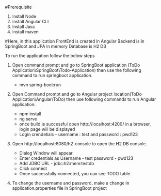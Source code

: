 #Prerequisite
1. Install Node
2. Install Angular CLI 
3. Install Java
4. Install maven


#Here, in this application 
FrontEnd is created in Angular 
Backend is in SpringBoot and JPA
In memory Database is H2 DB

To run the application follow the below steps
1. Open command prompt and go to SpringBoot application (ToDo Application\SpringBoot\Todo-Application) then use the following command to run springboot application.
      - mvn spring-boot:run
      
2. Open Command prompt and go to Angular project location(ToDo Application\Angular\ToDo) then use following commands to run Angular application.
    - npm install 
    - ng serve 
    - once build is successful open http://localhost:4200/ in a browser, login page will be displayed
    - Login crendetials - username : test and password : pwd123
    
3. Open http://localhost:8080/h2-console to open the H2 DB console.
      - Dialog Window will appear. 
      - Enter credentials as Username - test password - pwd123
      - Add JDBC URL - jdbc:h2:mem:testdb
      - Click connect
      - Once successfully connected, you can see TODO table
      
4. To change the username and password, make a change in application.properties file in SpringBoot project
